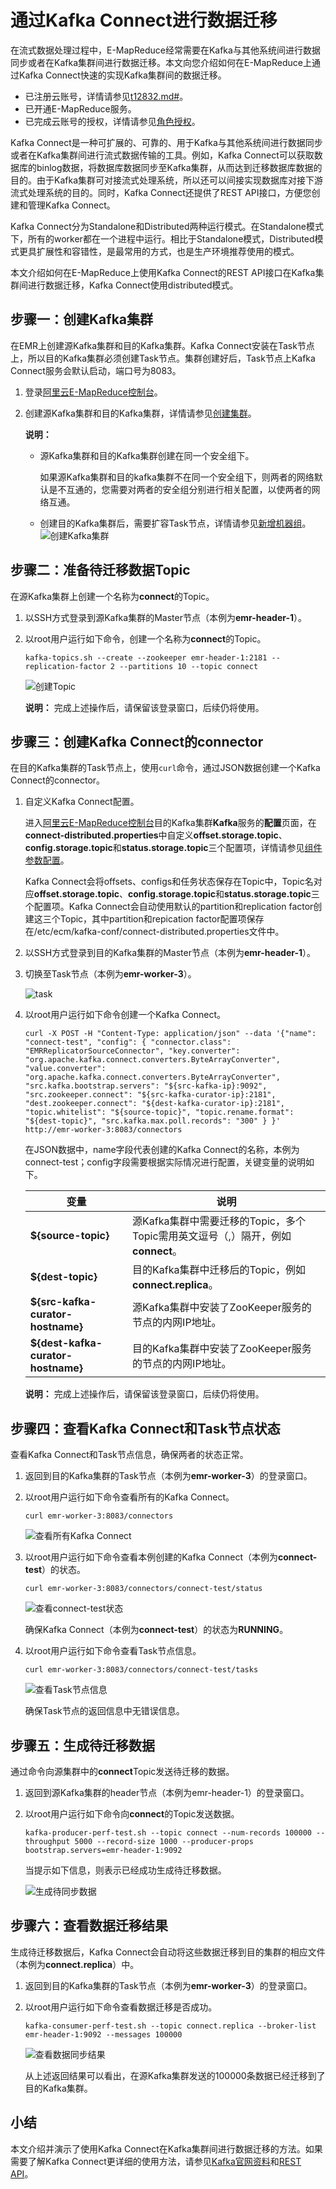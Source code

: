 # 通过Kafka Connect进行数据迁移

在流式数据处理过程中，E-MapReduce经常需要在Kafka与其他系统间进行数据同步或者在Kafka集群间进行数据迁移。本文向您介绍如何在E-MapReduce上通过Kafka Connect快速的实现Kafka集群间的数据迁移。

-   已注册云账号，详情请参见[t12832.md\#]()。
-   已开通E-MapReduce服务。
-   已完成云账号的授权，详情请参见[角色授权](/cn.zh-CN/集群管理/集群规划/角色授权.md)。

Kafka Connect是一种可扩展的、可靠的、用于Kafka与其他系统间进行数据同步或者在Kafka集群间进行流式数据传输的工具。例如，Kafka Connect可以获取数据库的binlog数据，将数据库数据同步至Kafka集群，从而达到迁移数据库数据的目的。由于Kafka集群可对接流式处理系统，所以还可以间接实现数据库对接下游流式处理系统的目的。同时，Kafka Connect还提供了REST API接口，方便您创建和管理Kafka Connect。

Kafka Connect分为Standalone和Distributed两种运行模式。在Standalone模式下，所有的worker都在一个进程中运行。相比于Standalone模式，Distributed模式更具扩展性和容错性，是最常用的方式，也是生产环境推荐使用的模式。

本文介绍如何在E-MapReduce上使用Kafka Connect的REST API接口在Kafka集群间进行数据迁移，Kafka Connect使用distributed模式。

## 步骤一：创建Kafka集群

在EMR上创建源Kafka集群和目的Kafka集群。Kafka Connect安装在Task节点上，所以目的Kafka集群必须创建Task节点。集群创建好后，Task节点上Kafka Connect服务会默认启动，端口号为8083。

1.  登录[阿里云E-MapReduce控制台](https://emr.console.aliyun.com/)。

2.  创建源Kafka集群和目的Kafka集群，详情请参见[创建集群](/cn.zh-CN/集群管理/集群配置/创建集群.md)。

    **说明：**

    -   源Kafka集群和目的Kafka集群创建在同一个安全组下。

        如果源Kafka集群和目的kafka集群不在同一个安全组下，则两者的网络默认是不互通的，您需要对两者的安全组分别进行相关配置，以使两者的网络互通。

    -   创建目的Kafka集群后，需要扩容Task节点，详情请参见[新增机器组](/cn.zh-CN/集群管理/变更配置/新增机器组.md)。
    ![创建Kafka集群](https://static-aliyun-doc.oss-cn-hangzhou.aliyuncs.com/assets/img/zh-CN/1042598951/p52756.png)


## 步骤二：准备待迁移数据Topic

在源Kafka集群上创建一个名称为**connect**的Topic。

1.  以SSH方式登录到源Kafka集群的Master节点（本例为**emr-header-1**）。

2.  以root用户运行如下命令，创建一个名称为**connect**的Topic。

    ```
    kafka-topics.sh --create --zookeeper emr-header-1:2181 --replication-factor 2 --partitions 10 --topic connect
    ```

    ![创建Topic](https://static-aliyun-doc.oss-cn-hangzhou.aliyuncs.com/assets/img/zh-CN/1042598951/p53860.png)

    **说明：** 完成上述操作后，请保留该登录窗口，后续仍将使用。


## 步骤三：创建Kafka Connect的connector

在目的Kafka集群的Task节点上，使用`curl`命令，通过JSON数据创建一个Kafka Connect的connector。

1.  自定义Kafka Connect配置。

    进入[阿里云E-MapReduce控制台](https://emr.console.aliyun.com/)目的Kafka集群**Kafka**服务的**配置**页面，在**connect-distributed.properties**中自定义**offset.storage.topic**、**config.storage.topic**和**status.storage.topic**三个配置项，详情请参见[组件参数配置](/cn.zh-CN/集群管理/第三方软件/组件参数配置.md)。

    Kafka Connect会将offsets、configs和任务状态保存在Topic中，Topic名对应**offset.storage.topic**、**config.storage.topic**和**status.storage.topic**三个配置项。Kafka Connect会自动使用默认的partition和replication factor创建这三个Topic，其中partition和repication factor配置项保存在/etc/ecm/kafka-conf/connect-distributed.properties文件中。

2.  以SSH方式登录到目的Kafka集群的Master节点（本例为**emr-header-1**）。

3.  切换至Task节点（本例为**emr-worker-3**）。

    ![task](https://static-aliyun-doc.oss-cn-hangzhou.aliyuncs.com/assets/img/zh-CN/9289930061/p167634.png)

4.  以root用户运行如下命令创建一个Kafka Connect。

    ```
    curl -X POST -H "Content-Type: application/json" --data '{"name": "connect-test", "config": { "connector.class": "EMRReplicatorSourceConnector", "key.converter": "org.apache.kafka.connect.converters.ByteArrayConverter", "value.converter": "org.apache.kafka.connect.converters.ByteArrayConverter", "src.kafka.bootstrap.servers": "${src-kafka-ip}:9092", "src.zookeeper.connect": "${src-kafka-curator-ip}:2181", "dest.zookeeper.connect": "${dest-kafka-curator-ip}:2181", "topic.whitelist": "${source-topic}", "topic.rename.format": "${dest-topic}", "src.kafka.max.poll.records": "300" } }' http://emr-worker-3:8083/connectors
    ```

    在JSON数据中，name字段代表创建的Kafka Connect的名称，本例为connect-test；config字段需要根据实际情况进行配置，关键变量的说明如下。

    |变量|说明|
    |--|--|
    |**$\{source-topic\}**|源Kafka集群中需要迁移的Topic，多个Topic需用英文逗号（,）隔开，例如**connect**。|
    |**$\{dest-topic\}**|目的Kafka集群中迁移后的Topic，例如**connect.replica**。|
    |**$\{src-kafka-curator-hostname\}**|源Kafka集群中安装了ZooKeeper服务的节点的内网IP地址。|
    |**$\{dest-kafka-curator-hostname\}**|目的Kafka集群中安装了ZooKeeper服务的节点的内网IP地址。|

    **说明：** 完成上述操作后，请保留该登录窗口，后续仍将使用。


## 步骤四：查看Kafka Connect和Task节点状态

查看Kafka Connect和Task节点信息，确保两者的状态正常。

1.  返回到目的Kafka集群的Task节点（本例为**emr-worker-3**）的登录窗口。

2.  以root用户运行如下命令查看所有的Kafka Connect。

    ```
    curl emr-worker-3:8083/connectors
    ```

    ![查看所有Kafka Connect](https://static-aliyun-doc.oss-cn-hangzhou.aliyuncs.com/assets/img/zh-CN/1042598951/p53871.png)

3.  以root用户运行如下命令查看本例创建的Kafka Connect（本例为**connect-test**）的状态。

    ```
    curl emr-worker-3:8083/connectors/connect-test/status
    ```

    ![查看connect-test状态](https://static-aliyun-doc.oss-cn-hangzhou.aliyuncs.com/assets/img/zh-CN/1042598951/p53874.png)

    确保Kafka Connect（本例为**connect-test**）的状态为**RUNNING**。

4.  以root用户运行如下命令查看Task节点信息。

    ```
    curl emr-worker-3:8083/connectors/connect-test/tasks
    ```

    ![查看Task节点信息](https://static-aliyun-doc.oss-cn-hangzhou.aliyuncs.com/assets/img/zh-CN/2042598951/p53876.png)

    确保Task节点的返回信息中无错误信息。


## 步骤五：生成待迁移数据

通过命令向源集群中的**connect**Topic发送待迁移的数据。

1.  返回到源Kafka集群的header节点（本例为emr-header-1）的登录窗口。

2.  以root用户运行如下命令向**connect**的Topic发送数据。

    ```
    kafka-producer-perf-test.sh --topic connect --num-records 100000 --throughput 5000 --record-size 1000 --producer-props bootstrap.servers=emr-header-1:9092
    ```

    当提示如下信息，则表示已经成功生成待迁移数据。

    ![生成待同步数据](https://static-aliyun-doc.oss-cn-hangzhou.aliyuncs.com/assets/img/zh-CN/9737280061/p53877.png)


## 步骤六：查看数据迁移结果

生成待迁移数据后，Kafka Connect会自动将这些数据迁移到目的集群的相应文件（本例为**connect.replica**）中。

1.  返回到目的Kafka集群的Task节点（本例为**emr-worker-3**）的登录窗口。

2.  以root用户运行如下命令查看数据迁移是否成功。

    ```
    kafka-consumer-perf-test.sh --topic connect.replica --broker-list emr-header-1:9092 --messages 100000
    ```

    ![查看数据同步结果](https://static-aliyun-doc.oss-cn-hangzhou.aliyuncs.com/assets/img/zh-CN/2042598951/p53881.png)

    从上述返回结果可以看出，在源Kafka集群发送的100000条数据已经迁移到了目的Kafka集群。


## 小结

本文介绍并演示了使用Kafka Connect在Kafka集群间进行数据迁移的方法。如果需要了解Kafka Connect更详细的使用方法，请参见[Kafka官网资料](https://kafka.apache.org/documentation/#connect)和[REST API](https://docs.confluent.io/current/connect/references/restapi.html)。

